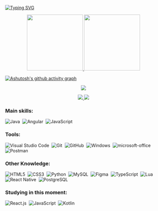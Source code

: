 
  
[![Typing SVG](https://readme-typing-svg.herokuapp.com/?color=F3408A&size=35&center=true&vCenter=true&width=1000&lines=HELLO,+MY+NAME+is+June+Skálletty;I'm+Fullstack+Developer;I+am+from+Florianópolis,+SC;I+study+analysis+and+systems+development+at+UniSenai;Be+Welcome!+:%29)](https://git.io/typing-svg) 

<div align="center">
  <a href="https://github.com/juneskalletty">
  <img height="180em" src="https://github-readme-stats.vercel.app/api?username=juneskalletty&show_icons=true&theme=radical&include_all_commits=true&count_private=true"/>
  <img height="180em" src="https://github-readme-stats.vercel.app/api/top-langs/?username=juneskalletty&layout=compact&langs_count=6&theme=radical"/>
</div>

[![Ashutosh's github activity graph](https://github-readme-activity-graph.vercel.app/graph?username=juneskalletty&bg_color=000000&color=15e5a6&line=07e9a5&point=0a855c&area=true&hide_border=true)](https://github.com/ashutosh00710/github-readme-activity-graph)

<p align="center">
  <img src="https://github-profile-trophy.vercel.app/?username=juneskalletty&theme=dracula&row=2&no-bg=true&column=3&margin-w=15&margin-h=15" />
</p>

<div align="center">  
<a href="https://www.instagram.com/juneskalletty/" target="_blank"><img src="https://img.shields.io/badge/-Instagram-%23E4405F?style=for-the-badge&logo=instagram&logoColor=white"</a>
<a href="https://www.linkedin.com/in/june-sk%C3%A1lletty-martins-260bba18b" target="_blank"><img src="https://img.shields.io/badge/-LinkedIn-%230077B5?style=for-the-badge&logo=linkedin&logoColor=white" target="_blank"></a>
</div> 
 
### Main skills:
![Java](https://img.shields.io/badge/java-0D1117?style=for-the-badge&logo=openjdk&labelColor=0D1117)&nbsp;
![Angular](https://img.shields.io/badge/Angular-0D1117?style=for-the-badge&logo=angular&labelColor=0D1117)&nbsp;
![JavaScript](https://img.shields.io/badge/-JavaScript-0D1117?style=for-the-badge&logo=javascript&labelColor=0D1117&textColor=0D1117)&nbsp;


### Tools:
![Visual Studio Code](https://img.shields.io/badge/-Visual%20Studio%20Code-0D1117?style=for-the-badge&logo=visual-studio-code&logoColor=0D1117&labelColor=0D1117)&nbsp;
![Git](https://img.shields.io/badge/-Git-0D1117?style=for-the-badge&logo=git&labelColor=0D1117)&nbsp;
![GitHub](https://img.shields.io/badge/-GitHub-0D1117?style=for-the-badge&logo=github&labelColor=0D1117)&nbsp;
![Windows](https://img.shields.io/badge/-Windows-0D1117?style=for-the-badge&logo=windows&labelColor=0D1117)&nbsp;
![microsoft-office](https://img.shields.io/badge/-microsoft_office-0D1117?style=for-the-badge&logo=microsoft-office&labelColor=0D1117)&nbsp;
![Postman](https://img.shields.io/badge/Postman-0D1117?style=for-the-badge&logo=Postman&labelColor=0D1117)&nbsp;
 
### Other Knowledge:
![HTML5](https://img.shields.io/badge/HTML5-0D1117?style=for-the-badge&logo=html5&labelColor=0D1117)&nbsp;
![CSS3](https://img.shields.io/badge/CSS3-0D1117?style=for-the-badge&logo=css3&labelColor=0D1117)&nbsp;
![Python](https://img.shields.io/badge/-python-0D1117?style=for-the-badge&logo=python&logoColor=1572B6&labelColor=0D1117)&nbsp;
![MySQL](https://img.shields.io/badge/-mysql-0D1117?style=for-the-badge&logo=mysql&labelColor=0D1117)&nbsp;
![Figma](https://img.shields.io/badge/-figma-0D1117?style=for-the-badge&logo=figma&labelColor=0D1117)&nbsp;
![TypeScript](https://img.shields.io/badge/TypeScript-0D1117?style=for-the-badge&logo=typescript&labelColor=0D1117)&nbsp;
![Lua](https://img.shields.io/badge/Lua-0D1117?style=for-the-badge&logo=lua&labelColor=0D1117)&nbsp;
![React Native](https://img.shields.io/badge/React_Native-0D1117?style=for-the-badge&logo=react&labelColor=0D1117)&nbsp;
![PostgreSQL](https://img.shields.io/badge/PostgreSQL-0D1117?style=for-the-badge&logo=postgresql&labelColor=0D1117)&nbsp;
  
### Studying in this moment:
![React.js](https://img.shields.io/badge/-React.js-0D1117?style=for-the-badge&logo=react&labelColor=0D1117)&nbsp;
![JavaScript](https://img.shields.io/badge/-JavaScript-0D1117?style=for-the-badge&logo=javascript&labelColor=0D1117&textColor=0D1117)&nbsp;
![Kotlin](https://img.shields.io/badge/Kotlin-0D1117?&style=for-the-badge&logo=kotlin&labelColor=0D1117)&nbsp;


